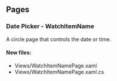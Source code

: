 ﻿## Pages

<!--{[{-->
### Date Picker - WatchItemName
A circle page that controls the date or time.
#### New files:
* Views/WatchItemNamePage.xaml
* Views/WatchItemNamePage.xaml.cs
<!--}]}-->